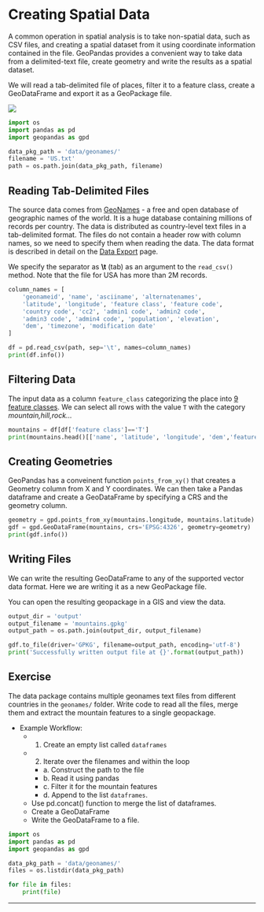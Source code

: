 # Creating Spatial Data

A common operation in spatial analysis is to take non-spatial data, such as CSV files, and creating a spatial dataset from it using coordinate information contained in the file. GeoPandas provides a convenient way to take data from a delimited-text file, create geometry and write the results as a spatial dataset.

We will read a tab-delimited file of places, filter it to a feature class, create a GeoDataFrame and export it as a GeoPackage file.

![](images/python_foundation/geonames_mountains.png)


```python
import os
import pandas as pd
import geopandas as gpd
```


```python
data_pkg_path = 'data/geonames/'
filename = 'US.txt'
path = os.path.join(data_pkg_path, filename)
```

## Reading Tab-Delimited Files

The source data comes from [GeoNames](https://en.wikipedia.org/wiki/GeoNames) - a free and open database of geographic names of the world. It is a huge database containing millions of records per country. The data is distributed as country-level text files in a tab-delimited format. The files do not contain a header row with column names, so we need to specify them when reading the data. The data format is described in detail on the [Data Export](https://www.geonames.org/export/) page.

We specify the separator as **\\t** (tab) as an argument to the `read_csv()` method. Note that the file for USA has more than 2M records.


```python
column_names = [
    'geonameid', 'name', 'asciiname', 'alternatenames', 
    'latitude', 'longitude', 'feature class', 'feature code',
    'country code', 'cc2', 'admin1 code', 'admin2 code',
    'admin3 code', 'admin4 code', 'population', 'elevation',
    'dem', 'timezone', 'modification date'
]

df = pd.read_csv(path, sep='\t', names=column_names)
print(df.info())
```

## Filtering Data

The input data as a column `feature_class` categorizing the place into [9 feature classes](https://www.geonames.org/export/codes.html). We can select all rows with the value `T` with the category  *mountain,hill,rock...*


```python
mountains = df[df['feature class']=='T']
print(mountains.head()[['name', 'latitude', 'longitude', 'dem','feature class']])
```

## Creating Geometries

GeoPandas has a conveinent function `points_from_xy()` that creates a Geometry column from X and Y coordinates. We can then take a Pandas dataframe and create a GeoDataFrame by specifying a CRS and the geometry column.


```python
geometry = gpd.points_from_xy(mountains.longitude, mountains.latitude)
gdf = gpd.GeoDataFrame(mountains, crs='EPSG:4326', geometry=geometry)
print(gdf.info())
```

## Writing Files

We can write the resulting GeoDataFrame to any of the supported vector data format. Here we are writing it as a new GeoPackage file.

You can open the resulting geopackage in a GIS and view the data.


```python
output_dir = 'output'
output_filename = 'mountains.gpkg'
output_path = os.path.join(output_dir, output_filename)

gdf.to_file(driver='GPKG', filename=output_path, encoding='utf-8')
print('Successfully written output file at {}'.format(output_path))
```

## Exercise

The data package contains multiple geonames text files from different countries in the `geonames/` folder. Write code to read all the files, merge them and extract the mountain features to a single geopackage.

- Example Workflow:
    - 1. Create an empty list called `dataframes`
    - 2. Iterate over the filenames and within the loop
        - a. Construct the path to the file
        - b. Read it using pandas
        - c. Filter it for the mountain features
        - d. Append to the list `dataframes`. 
    - Use pd.concat() function to merge the list of dataframes.
    - Create a GeoDataFrame
    - Write the GeoDataFrame to a file.


```python
import os
import pandas as pd
import geopandas as gpd

data_pkg_path = 'data/geonames/'
files = os.listdir(data_pkg_path)

for file in files:
    print(file)
```

----
